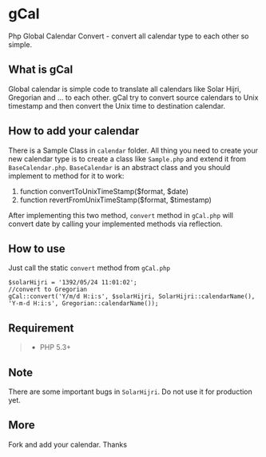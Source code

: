 gCal
====

Php Global Calendar Convert - convert all calendar type to each other so simple.

What is gCal
------------

Global calendar is simple code to translate all calendars like Solar Hijri, Gregorian and ...
to each other. gCal try to convert source calendars to Unix timestamp and then convert the
Unix time to destination calendar.

How to add your calendar
------------------------

There is a Sample Class in `calendar` folder. All thing you need to create your new
calendar type is to create a class like `Sample.php` and extend it from `BaseCalendar.php`.
`BaseCalendar` is an abstract class and you should implement to method for it to work:

1.  function convertToUnixTimeStamp($format, $date)
2.  function revertFromUnixTimeStamp($format, $timestamp)

After implementing this two method, `convert` method in `gCal.php` will convert date
by calling your implemented methods via reflection.

How to use
----------
Just call the static `convert` method from `gCal.php`

    $solarHijri = '1392/05/24 11:01:02';
    //convert to Gregorian
    gCal::convert('Y/m/d H:i:s', $solarHijri, SolarHijri::calendarName(), 'Y-m-d H:i:s', Gregorian::calendarName());


Requirement
-----------

>*   PHP 5.3+

Note
----
There are some important bugs in `SolarHijri`. Do not use it for production yet.

More
----
Fork and add your calendar.
Thanks